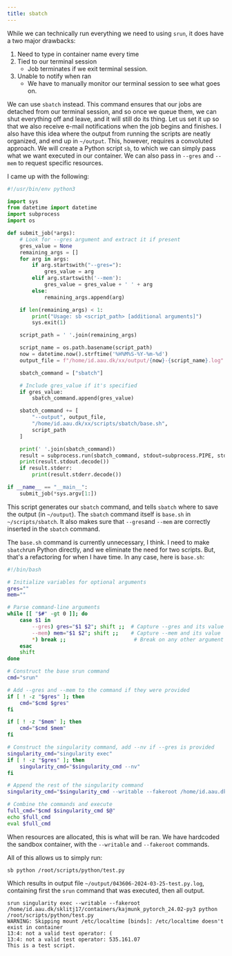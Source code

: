 ```yaml
---
title: sbatch
---
```


While we can technically run everything we need to using `srun`, it does have a two major drawbacks:

1. Need to type in container name every time
2. Tied to our terminal session
	- Job terminates if we exit terminal session.
3. Unable to notify when ran
	- We have to manually monitor our terminal session to see what goes on.

We can use `sbatch` instead. This command ensures that our jobs are detached from our terminal session, and so once we queue them, we can shut everything off and leave, and it will still do its thing. Let us set it up so that we also receive e-mail notifications when the job begins and finishes. I also have this idea where the output from running the scripts are neatly organized, and end up in `~/output`. This, however, requires a convoluted approach. We will create a Python script `sb`, to which we can simply pass what we want executed in our container. We can also pass in `--gres` and `--mem` to request specific resources.

I came up with the following:

```python
#!/usr/bin/env python3

import sys
from datetime import datetime
import subprocess
import os

def submit_job(*args):
    # Look for --gres argument and extract it if present
    gres_value = None
    remaining_args = []
    for arg in args:
        if arg.startswith("--gres="):
            gres_value = arg
        elif arg.startswith('--mem'):
            gres_value = gres_value + ' ' + arg
        else:
            remaining_args.append(arg)

    if len(remaining_args) < 1:
        print("Usage: sb <script_path> [additional arguments]")
        sys.exit(1)

    script_path = ' '.join(remaining_args)

    script_name = os.path.basename(script_path)
    now = datetime.now().strftime('%H%M%S-%Y-%m-%d')
    output_file = f"/home/id.aau.dk/xx/output/{now}-{script_name}.log"

    sbatch_command = ["sbatch"]

    # Include gres_value if it's specified
    if gres_value:
        sbatch_command.append(gres_value)

    sbatch_command += [
        "--output", output_file,
        "/home/id.aau.dk/xx/scripts/sbatch/base.sh",
        script_path
    ]

    print(' '.join(sbatch_command))
    result = subprocess.run(sbatch_command, stdout=subprocess.PIPE, stderr=subprocess.PIPE)
    print(result.stdout.decode())
    if result.stderr:
        print(result.stderr.decode())

if __name__ == "__main__":
    submit_job(*sys.argv[1:])
```

This script generates our `sbatch` command, and tells `sbatch` where to save the output (in `~/output`). The `sbatch` command itself is `base.sh` in `~/scripts/sbatch`. It also makes sure that `--gres`and `--mem` are correctly inserted in the `sbatch` command.

The `base.sh` command is currently unnecessary, I think. I need to make `sbatch`run Python directly, and we eliminate the need for two scripts. But, that's a refactoring for when I have time. In any case, here is `base.sh`:

```bash
#!/bin/bash

# Initialize variables for optional arguments
gres=""
mem=""

# Parse command-line arguments
while [[ "$#" -gt 0 ]]; do
    case $1 in
        --gres) gres="$1 $2"; shift ;;  # Capture --gres and its value
        --mem) mem="$1 $2"; shift ;;    # Capture --mem and its value
        *) break ;;                      # Break on any other argument
    esac
    shift
done

# Construct the base srun command
cmd="srun"

# Add --gres and --mem to the command if they were provided
if [ ! -z "$gres" ]; then
    cmd="$cmd $gres"
fi

if [ ! -z "$mem" ]; then
    cmd="$cmd $mem"
fi

# Construct the singularity command, add --nv if --gres is provided
singularity_cmd="singularity exec"
if [ ! -z "$gres" ]; then
    singularity_cmd="$singularity_cmd --nv"
fi

# Append the rest of the singularity command
singularity_cmd="$singularity_cmd --writable --fakeroot /home/id.aau.dk/xx/containers/kajmunk_pytorch_24.02-py3"

# Combine the commands and execute
full_cmd="$cmd $singularity_cmd $@"
echo $full_cmd
eval $full_cmd
```

When resources are allocated, this is what will be ran. We have hardcoded the sandbox container, with the `--writable` and `--fakeroot` commands.

All of this allows us to simply run:

```
sb python /root/scripts/python/test.py
```

Which results in output file `~/output/043606-2024-03-25-test.py.log`, containing first the `srun` command that was executed, then all output.

```
srun singularity exec --writable --fakeroot /home/id.aau.dk/sklitj17/containers/kajmunk_pytorch_24.02-py3 python /root/scripts/python/test.py
WARNING: Skipping mount /etc/localtime [binds]: /etc/localtime doesn't exist in container
13:4: not a valid test operator: (
13:4: not a valid test operator: 535.161.07
This is a test script.
```
